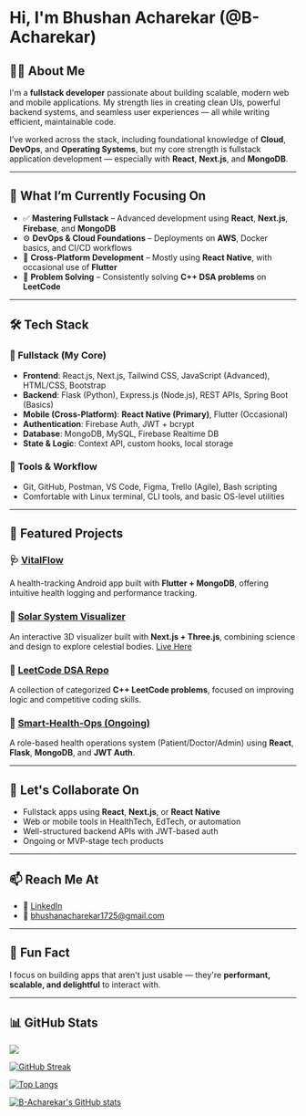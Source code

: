 
# Hi, I'm Bhushan Acharekar (@B-Acharekar)

## 👨‍💻 About Me

I'm a **fullstack developer** passionate about building scalable, modern web and mobile applications.
My strength lies in creating clean UIs, powerful backend systems, and seamless user experiences — all while writing efficient, maintainable code.

I’ve worked across the stack, including foundational knowledge of **Cloud**, **DevOps**, and **Operating Systems**, but my core strength is fullstack application development — especially with **React**, **Next.js**, and **MongoDB**.

---

## 🚀 What I’m Currently Focusing On

* ✅ **Mastering Fullstack** – Advanced development using **React**, **Next.js**, **Firebase**, and **MongoDB**
* ⚙️ **DevOps & Cloud Foundations** – Deployments on **AWS**, Docker basics, and CI/CD workflows
* 📱 **Cross-Platform Development** – Mostly using **React Native**, with occasional use of **Flutter**
* 🧠 **Problem Solving** – Consistently solving **C++ DSA problems** on **LeetCode**

---

## 🛠️ Tech Stack

### 💪 Fullstack (My Core)

* **Frontend**: React.js, Next.js, Tailwind CSS, JavaScript (Advanced), HTML/CSS, Bootstrap
* **Backend**: Flask (Python), Express.js (Node.js), REST APIs, Spring Boot (Basics)
* **Mobile (Cross-Platform)**: **React Native (Primary)**, Flutter (Occasional)
* **Authentication**: Firebase Auth, JWT + bcrypt
* **Database**: MongoDB, MySQL, Firebase Realtime DB
* **State & Logic**: Context API, custom hooks, local storage

### 🔧 Tools & Workflow

* Git, GitHub, Postman, VS Code, Figma, Trello (Agile), Bash scripting
* Comfortable with Linux terminal, CLI tools, and basic OS-level utilities

---

## 🌟 Featured Projects

### 🩺 [VitalFlow](https://github.com/B-Acharekar/vitalflow)

A health-tracking Android app built with **Flutter + MongoDB**, offering intuitive health logging and performance tracking.

### 🌌 [Solar System Visualizer](https://lnkd.in/g8MnHwi2)

An interactive 3D visualizer built with **Next.js + Three.js**, combining science and design to explore celestial bodies.
[Live Here](https://solar-visualizer.vercel.app/)

### 🧠 [LeetCode DSA Repo](https://leetcode.com/u/BhushanAcharekar/)

A collection of categorized **C++ LeetCode problems**, focused on improving logic and competitive coding skills.

### 🚧 [Smart-Health-Ops (Ongoing)](https://github.com/B-Acharekar/smart-health-ops)

A role-based health operations system (Patient/Doctor/Admin) using **React**, **Flask**, **MongoDB**, and **JWT Auth**.

---

## 🤝 Let's Collaborate On

* Fullstack apps using **React**, **Next.js**, or **React Native**
* Web or mobile tools in HealthTech, EdTech, or automation
* Well-structured backend APIs with JWT-based auth
* Ongoing or MVP-stage tech products

---

## 📫 Reach Me At

* 🔗 [LinkedIn](https://www.linkedin.com/in/bhushan-acharekar-6a0440225/)
* 📧 [bhushanacharekar1725@gmail.com](mailto:bhushanacharekar1725@gmail.com)

---

## 🎯 Fun Fact

I focus on building apps that aren't just usable — they're **performant, scalable, and delightful** to interact with.

---

## 📊 GitHub Stats

![](https://komarev.com/ghpvc/?username=B-Acharekar\&label=Profile%20views\&color=0e75b6\&style=flat)

[![GitHub Streak](https://streak-stats.demolab.com?user=B-Acharekar\&theme=default)](https://git.io/streak-stats)

[![Top Langs](https://github-readme-stats.vercel.app/api/top-langs/?username=B-Acharekar\&layout=compact)](https://github.com/anuraghazra/github-readme-stats)

[![B-Acharekar's GitHub stats](https://github-readme-stats.vercel.app/api?username=B-Acharekar\&show_icons=true\&theme=default)](https://github.com/anuraghazra/github-readme-stats)

